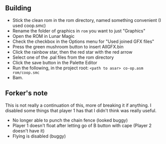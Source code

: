 Building
--------
- Stick the clean rom in the rom directory, named something convenient (I used 
coop.smc)
- Rename the folder of graphics in `rom` you want to just "Graphics"
- Open the ROM in Lunar Magic
- Check the checkbox in the Options menu for "Used joined GFX files"
- Press the green mushroom button to insert AllGFX.bin
- Click the rainbow star, then the red star with the red arrow
- Select one of the .pal files from the rom directory
- Click the save button in the Palette Editor
- Run the following, in the project root: `<path to asar> co-op.asm rom/coop.smc`
- Bam.

Forker's note
-------------
This is not really a continuation of this, more of breaking it if anything.
I disabled some things that player 1 has that I didn't think was really useful.

- No longer able to punch the chain fence (looked buggy)
- Player 1 doesn't float after letting go of B button with cape (Player 2 doesn't have it)
- Flying is disabled (buggy)

